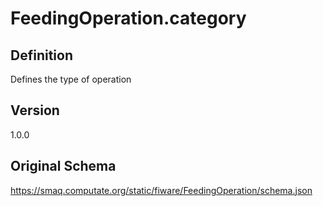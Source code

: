 # FeedingOperation.category

## Definition
Defines the type of operation

## Version
1.0.0

## Original Schema
https://smaq.computate.org/static/fiware/FeedingOperation/schema.json
